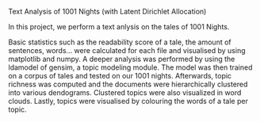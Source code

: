 Text Analysis of 1001 Nights (with Latent Dirichlet Allocation)

In this project, we perform a text anlysis on the tales of 1001 Nights.

Basic statistics such as the readability score of a tale, the amount of sentences, words... were calculated for each file and visualised by using matplotlib and numpy. A deeper analysis was performed by using the ldamodel of gensim, a topic modeling module. The model was then trained on a corpus of tales and tested on our 1001 nights. Afterwards, topic richness was computed and the documents were hierarchically clustered into various dendograms. Clustered topics were also visualized in word clouds. Lastly, topics were visualised by colouring the words of a tale per topic. 

